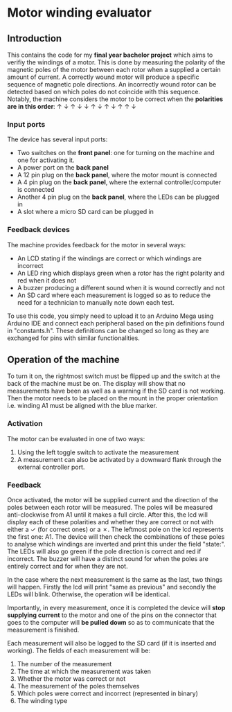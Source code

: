 # Motor winding evaluator

## Introduction

This contains the code for my **final year bachelor project** which aims to verifiy the windings of a motor. This is done by measuring the polarity of the magnetic poles of the motor between each rotor when a supplied a certain amount of current. A correctly wound motor will produce a specific sequence of magnetic pole directions. An incorrectly wound rotor can be detected based on which poles do not coincide with this sequence.
Notably, the machine considers the motor to be correct when the **polarities are in this order**: &uarr; &darr; &uarr; &darr; &darr; &uarr; &darr; &uarr; &darr; &uarr; &uarr; &darr; 

### Input ports
The device has several input ports:
- Two switches on the **front panel**: one for turning on the machine and one for activating it.
- A power port on the **back panel**
- A 12 pin plug on the **back panel**, where the motor mount is connected
- A 4 pin plug on the **back panel**, where the external controller/computer is connected
- Another 4 pin plug on the **back panel**, where the LEDs can be plugged in
- A slot where a micro SD card can be plugged in



### Feedback devices
The machine provides feedback for the motor in several ways: 
- An LCD stating if the windings are correct or which windings are incorrect
- An LED ring which displays green when a rotor has the right polarity and red when it does not
- A buzzer producing a different sound when it is wound correctly and not
- An SD card where each measurement is logged so as to reduce the need for a technician to manually note down each test.

To use this code, you simply need to upload it to an Arduino Mega using Arduino IDE and connect each peripheral based on the pin definitions found in "constants.h". These definitions can be changed so long as they are exchanged for pins with similar functionalities.

## Operation of the machine
To turn it on, the rightmost switch must be flipped up and the switch at the back of the machine must be on. The display will show that no measurements have been as well as a warning if the SD card is not working. Then the motor needs to be placed on the mount in the proper orientation i.e. winding A1 must be aligned with the blue marker.
### Activation
The motor can be evaluated in one of two ways: 
1. Using the left toggle switch to activate the measurement
1. A measurement can also be activated by a downward flank through the external controller port.

### Feedback
Once activated, the motor will be supplied current and the direction of the poles between each rotor will be measured. The poles will be measured anti-clockwise from A1 until it makes a full circle. After this, the lcd will display each of these polarities and whether they are correct or not with either a ✓ (for correct ones) or a ✗. The leftmost pole on the lcd represents the first one: A1. The device will then check the combinations of these poles to analyse which windings are inverted and print this under the field &quot;state:&quot;. The LEDs will also go green if the pole direction is correct and red if incorrect. The buzzer will have a distinct sound for when the poles are entirely correct and for when they are not.

In the case where the next measurement is the same as the last, two things will happen. Firstly the lcd will print &quot;same as previous&quot; and secondly the LEDs will blink. Otherwise, the operation will be identical.

Importantly, in every measurement, once it is completed the device will **stop supplying current** to the motor and one of the pins on the connector that goes to the computer will **be pulled down** so as to communicate that the measurement is finished.

Each measurement will also be logged to the SD card (if it is inserted and working). The fields of each measurement will be:
1. The number of the measurement
1. The time at which the measurement was taken
1. Whether the motor was correct or not
1. The measurement of the poles themselves
1. Which poles were correct and incorrect (represented in binary)
1. The winding type


